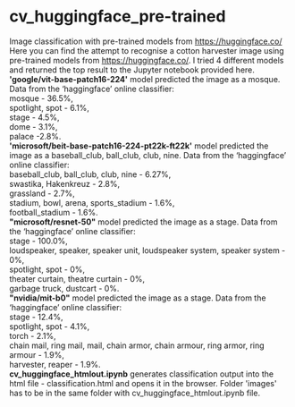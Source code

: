 # cv_huggingface_pre-trained
Image classification with pre-trained models from https://huggingface.co/
Here you can find the attempt to recognise a cotton harvester image using pre-trained models from https://huggingface.co/.
I tried 4 different models and returned the top result to the Jupyter notebook provided here.<br>
**'google/vit-base-patch16-224'** model predicted the image as a mosque. Data from the ‘haggingface’ online classifier:<br /> mosque - 36.5%, <br />spotlight, spot - 6.1%,<br /> stage - 4.5%,<br /> dome - 3.1%, <br />palace -2.8%.<br />
**'microsoft/beit-base-patch16-224-pt22k-ft22k'** model predicted the image as a baseball_club, ball_club, club, nine.  Data from the ‘haggingface’ online classifier: <br />baseball_club, ball_club, club, nine - 6.27%,<br /> swastika, Hakenkreuz - 2.8%, <br />grassland - 2.7%,<br /> stadium, bowl, arena, sports_stadium - 1.6%, <br />football_stadium - 1.6%.<br />
**"microsoft/resnet-50"** model predicted the image as a stage. Data from the ‘haggingface’ online classifier:<br />stage - 100.0%, <br />loudspeaker, speaker, speaker unit, loudspeaker system, speaker system - 0%,<br /> spotlight, spot - 0%,<br />theater curtain, theatre curtain - 0%, <br />garbage truck, dustcart - 0%.<br />
**"nvidia/mit-b0"** model predicted the image as a stage. Data from the ‘haggingface’ online classifier:<br /> stage - 12.4%, <br />spotlight, spot - 4.1%,<br /> torch - 2.1%,<br /> chain mail, ring mail, mail, chain armor, chain armour, ring armor, ring armour - 1.9%, <br />harvester, reaper - 1.9%.<br>
**cv_huggingface_htmlout.ipynb** generates classification output into the html file - classification.html and opens it in the browser. Folder 'images' has to be in the same folder with cv_huggingface_htmlout.ipynb file. 
